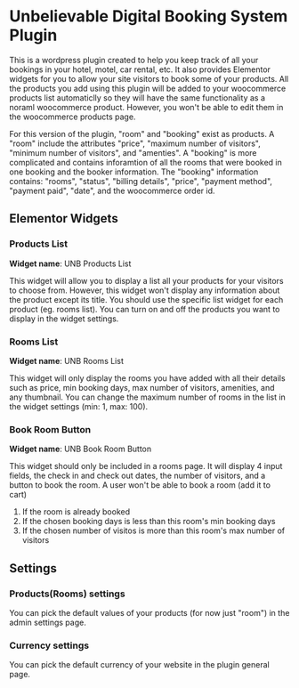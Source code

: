 # Unbelievable Digital Booking System Plugin

This is a wordpress plugin created to help you keep track of all your bookings in your hotel, motel, car rental, etc. It also provides Elementor widgets for you to allow your site visitors to book some of your products. All the products you add using this plugin will be added to your woocommerce products list automaticlly so they will have the same functionality as a noraml woocommerce product. However, you won't be able to edit them in the woocommerce products page. 

For this version of the plugin, "room" and "booking" exist as products. A "room" include the attributes "price", "maximum number of visitors", "minimum number of visitors", and "amenties". A "booking" is more complicated and contains inforamtion of all the rooms that were booked in one booking and the booker information.
The "booking" information contains: "rooms", "status", "billing details", "price", "payment method", "payment paid", "date", and the woocommerce order id.

## Elementor Widgets

### Products List
__Widget name__: UNB Products List

This widget will allow you to display a list all your products for your visitors to choose from. However, this widget won't display any information about the product except its title. You should use the specific list widget for each product (eg. rooms list). You can turn on and off the products you want to display in the widget settings.

### Rooms List
__Widget name__: UNB Rooms List

This widget will only display the rooms you have added with all their details such as price, min booking days, max number of visitors, amenities, and any thumbnail. You can change the maximum number of rooms in the list in the widget settings (min: 1, max: 100).

### Book Room Button
__Widget name__: UNB Book Room Button

This widget should only be included in a rooms page. It will display 4 input fields, the check in and check out dates, the number of visitors, and a button to book the room. A user won't be able to book a room (add it to cart)
1) If the room is already booked
2) If the chosen booking days is less than this room's min booking days
3) If the chosen number of visitos is more than this room's max number of visitors

## Settings

### Products(Rooms) settings

You can pick the default values of your products (for now just "room") in the admin settings page.

### Currency settings

You can pick the default currency of your website in the plugin general page.
